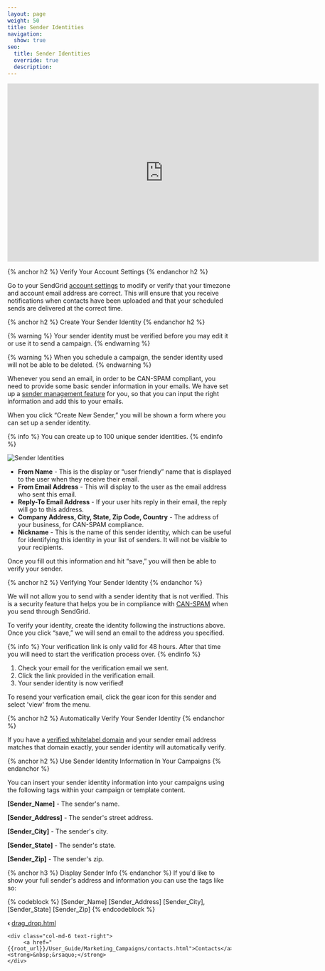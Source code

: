 ```yaml
---
layout: page
weight: 50
title: Sender Identities
navigation:
  show: true
seo:
  title: Sender Identities
  override: true
  description:
---
```


<iframe src="https://player.vimeo.com/video/120703745" width="700" height="400" frameborder="0" webkitallowfullscreen mozallowfullscreen allowfullscreen></iframe>

{% anchor h2 %}
Verify Your Account Settings
{% endanchor h2 %}

Go to your SendGrid [account settings]({{site.app_url}}/user/account) to modify or verify that your timezone and account email address are correct. This will ensure that you receive notifications when contacts have been uploaded and that your scheduled sends are delivered at the correct time.

{% anchor h2 %}
Create Your Sender Identity
{% endanchor h2 %}

{% warning %}
Your sender identity must be verified before you may edit it or use it to send a campaign.
{% endwarning %}

{% warning %}
When you schedule a campaign, the sender identity used will not be able to be deleted.
{% endwarning %}

Whenever you send an email, in order to be CAN-SPAM compliant, you need to provide some basic sender information in your
emails. We have set up a [sender management feature]({{site.marketing_campaigns_url}}/senders) for you,
so that you can input the right information and add this to your emails.

When you click “Create New Sender,” you will be shown a form where you can set up a sender identity.

{% info %}
You can create up to 100 unique sender identities.
{% endinfo %}

![]({{root_url}}/images/sender_identity_1.png "Sender Identities")

* **From Name** - This is the display or “user friendly” name that is displayed to the user when they receive their email.
* **From Email Address** - This will display to the user as the email address who sent this email.
* **Reply-To Email Address** - If your user hits reply in their email, the reply will go to this address.
* **Company Address, City, State, Zip Code, Country** - The address of your business, for CAN-SPAM compliance.
* **Nickname** - This is the name of this sender identity, which can be useful for identifying this identity in your list of senders. It will not be visible to your recipients.

Once you fill out this information and hit “save,” you will then be able to verify your sender.

{% anchor h2 %}
Verifying Your Sender Identity
{% endanchor %}

We will not allow you to send with a sender identity that is not verified. This is a security feature that helps you be in compliance with [CAN-SPAM](http://www.business.ftc.gov/documents/bus61-can-spam-act-compliance-guide-business) when you send through SendGrid.

To verify your identity, create the identity following the instructions above. Once you click “save,” we will send an email to the address you specified.

{% info %}
Your verification link is only valid for 48 hours. After that time you will need to start the verification process over.
{% endinfo %}

1. Check your email for the verification email we sent.
2. Click the link provided in the verification email.
3. Your sender identity is now verified!

To resend your verfication email, click the gear icon for this sender and select 'view' from the menu.

{% anchor h2 %}
Automatically Verify Your Sender Identity
{% endanchor %}

If you have a [verified whitelabel domain]({{root_url}}/User_Guide/Settings/Whitelabel/index.html) and your sender email address matches that domain exactly, your sender identity will automatically verify.

{% anchor h2 %}
Use Sender Identity Information In Your Campaigns
{% endanchor %}

You can insert your sender identity information into your campaigns using the following tags within your campaign or template content.

**[Sender_Name]** - The sender's name.

**[Sender_Address]** - The sender's street address.

**[Sender_City]** - The sender's city.

**[Sender_State]** - The sender's state.

**[Sender_Zip]** - The sender's zip.

{% anchor h3 %}
Display Sender Info
{% endanchor %}
If you'd like to show your full sender's address and information you can use the tags like so:

{% codeblock %}
[Sender_Name]
[Sender_Address]
[Sender_City], [Sender_State] [Sender_Zip]
{% endcodeblock %}

<div class="row">
    <div class="col-md-6 text-left">
        <strong>&lsaquo;&nbsp;</strong><a href="{{root_url}}/User_Guide/Marketing_Campaigns/drag_drop.html">drag_drop.html</a>
    </div>

    <div class="col-md-6 text-right">
         <a href="{{root_url}}/User_Guide/Marketing_Campaigns/contacts.html">Contacts</a><strong>&nbsp;&rsaquo;</strong>
    </div>
</div>
